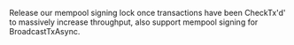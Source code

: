 Release our mempool signing lock once transactions have been CheckTx'd' to massively increase throughput, also support mempool signing for BroadcastTxAsync.
